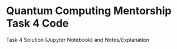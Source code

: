 # Quantum Computing Mentorship Task 4 Code
Task 4 Solution (Jupyter Notebook) and Notes/Explanation
